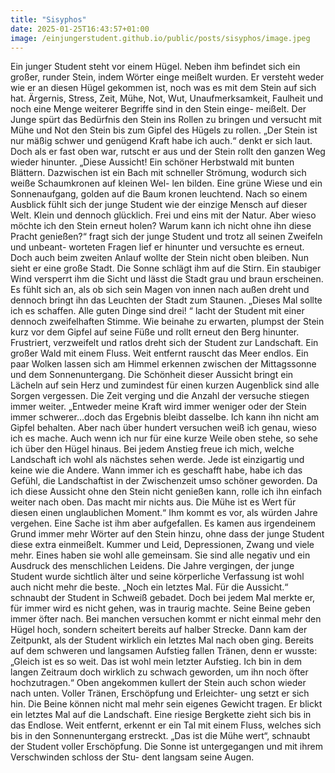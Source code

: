 ```yaml
---
title: "Sisyphos"
date: 2025-01-25T16:43:57+01:00
image: /einjungerstudent.github.io/public/posts/sisyphos/image.jpeg
---
```


Ein junger Student steht vor einem Hügel. Neben ihm befindet sich ein
großer, runder Stein, indem Wörter einge meißelt wurden. Er versteht
weder wie er an diesen Hügel gekommen ist, noch was es mit dem Stein
auf sich hat. Ärgernis, Stress, Zeit, Mühe, Not, Wut, Unaufmerksamkeit,
Faulheit und noch eine Menge weiterer Begriffe sind in den Stein einge-
meißelt. Der Junge spürt das Bedürfnis den Stein ins Rollen zu bringen
und versucht mit Mühe und Not den Stein bis zum Gipfel des Hügels zu
rollen. „Der Stein ist nur mäßig schwer und genügend Kraft habe ich
auch.“ denkt er sich laut. Doch als er fast oben war, rutscht er aus und
der Stein rollt den ganzen Weg wieder hinunter. „Diese Aussicht! Ein
schöner Herbstwald mit bunten Blättern. Dazwischen ist ein Bach mit
schneller Strömung, wodurch sich weiße Schaumkronen auf kleinen Wel-
len bilden. Eine grüne Wiese und ein Sonnenaufgang, golden auf die
Baum kronen leuchtend. Nach so einem Ausblick fühlt sich der junge
Student wie der einzige Mensch auf dieser Welt. Klein und dennoch
glücklich. Frei und eins mit der Natur. Aber wieso möchte ich den Stein
erneut holen? Warum kann ich nicht ohne ihn diese Pracht genießen?“
fragt sich der junge Student und trotz all seinen Zweifeln und unbeant-
worteten Fragen lief er hinunter und versuchte es erneut. Doch auch
beim zweiten Anlauf wollte der Stein nicht oben bleiben. Nun sieht er
eine große Stadt. Die Sonne schlägt ihm auf die Stirn. Ein staubiger Wind
versperrt ihm die Sicht und lässt die Stadt grau und braun erscheinen. Es
fühlt sich an, als ob sich sein Magen von innen nach außen dreht und
dennoch bringt ihn das Leuchten der Stadt zum Staunen. „Dieses Mal
sollte ich es schaffen. Alle guten Dinge sind drei! “ lacht der Student mit
einer dennoch zweifelhaften Stimme. Wie beinahe zu erwarten, plumpst
der Stein kurz vor dem Gipfel auf seine Füße und rollt erneut den Berg
hinunter. Frustriert, verzweifelt und ratlos dreht sich der Student zur
Landschaft. Ein großer Wald mit einem Fluss. Weit entfernt rauscht das
Meer endlos. Ein paar Wolken lassen sich am Himmel erkennen
zwischen der Mittagssonne und dem Sonnenuntergang. Die Schönheit
dieser Aussicht bringt ein Lächeln auf sein Herz und zumindest für einen
kurzen Augenblick sind alle Sorgen vergessen. Die Zeit verging und die
Anzahl der versuche stiegen immer weiter. „Entweder meine Kraft wird
immer weniger oder der Stein immer schwerer…doch das Ergebnis
bleibt dasselbe. Ich kann ihn nicht am Gipfel behalten. Aber nach über
hundert versuchen weiß ich genau, wieso ich es mache. Auch wenn ich
nur für eine kurze Weile oben stehe, so sehe ich über den Hügel hinaus.
Bei jedem Anstieg freue ich mich, welche Landschaft ich wohl als
nächstes sehen werde. Jede ist einzigartig und keine wie die Andere.
Wann immer ich es geschafft habe, habe ich das Gefühl, die Landschaftist in der Zwischenzeit umso schöner geworden. Da ich diese Aussicht
ohne den Stein nicht genießen kann, rolle ich ihn einfach weiter nach
oben. Das macht mir nichts aus. Die Mühe ist es Wert für diesen einen
unglaublichen Moment.“ Ihm kommt es vor, als würden Jahre vergehen.
Eine Sache ist ihm aber aufgefallen. Es kamen aus irgendeinem Grund
immer mehr Wörter auf den Stein hinzu, ohne dass der junge Student
diese extra einmeißelt. Kummer und Leid, Depressionen, Zwang und
viele mehr. Eines haben sie wohl alle gemeinsam. Sie sind alle negativ
und ein Ausdruck des menschlichen Leidens. Die Jahre vergingen, der
junge Student wurde sichtlich älter und seine körperliche Verfassung ist
wohl auch nicht mehr die beste. „Noch ein letztes Mal. Für die Aussicht.“
schnaubt der Student in Schweiß gebadet. Doch bei jedem Mal merkte
er, für immer wird es nicht gehen, was in traurig machte. Seine Beine
geben immer öfter nach. Bei manchen versuchen kommt er nicht einmal
mehr den Hügel hoch, sondern scheitert bereits auf halber Strecke. Dann
kam der Zeitpunkt, als der Student wirklich ein letztes Mal nach oben
ging. Bereits auf dem schweren und langsamen Aufstieg fallen Tränen,
denn er wusste: „Gleich ist es so weit. Das ist wohl mein letzter Aufstieg.
Ich bin in dem langen Zeitraum doch wirklich zu schwach geworden, um
ihn noch öfter hochzutragen.“ Oben angekommen kullert der Stein auch
schon wieder nach unten. Voller Tränen, Erschöpfung und Erleichter-
ung setzt er sich hin. Die Beine können nicht mal mehr sein eigenes
Gewicht tragen. Er blickt ein letztes Mal auf die Landschaft. Eine riesige
Bergkette zieht sich bis in das Endlose. Weit entfernt, erkennt er ein Tal
mit einem Fluss, welches sich bis in den Sonnenuntergang erstreckt.
„Das ist die Mühe wert“, schnaubt der Student voller Erschöpfung. Die
Sonne ist untergegangen und mit ihrem Verschwinden schloss der Stu-
dent langsam seine Augen.
